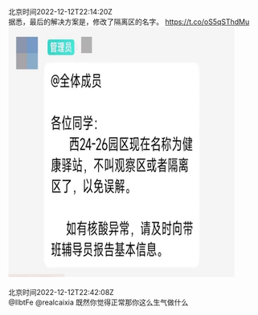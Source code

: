 北京时间2022-12-12T22:14:20Z<br>据悉，最后的解决方案是，修改了隔离区的名字。 https://t.co/oS5qSThdMu<br><img src='/temp/image/2022/n-Month-12/1602305858712793088_0.jpg' width='450' height='500'><br><br>北京时间2022-12-12T22:42:08Z<br>@IlbtFe @realcaixia 既然你觉得正常那你这么生气做什么<br><br><br>